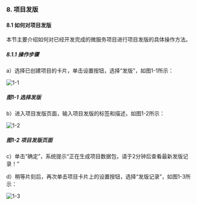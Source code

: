 ### 8. 项目发版

#### 8.1 如何对项目发版

本节主要介绍如何对已经开发完成的微服务项目进行项目发版的具体操作方法。

##### 8.1.1 操作步骤

a）选择已创建项目的卡片，单击设置按钮，选择“发版”，如图1-1所示：

![1-1](https://www.feisuanyz.com/fsimage/ks-image/ks_3-1_img.png)

##### 图1-1 选择发版

b）进入项目发版页面，输入项目发版的标签和描述，如图1-2所示：

![1-2](https://www.feisuanyz.com/fsimage/ks-image/ks_3-2_img.png)

##### 图1-2 项目发版页面

c）单击“确定”，系统提示“正在生成项目数据包，请于2分钟后查看最新发版记录！”

d）稍等片刻后，再次单击项目卡片上的设置按钮，选择“发版记录”，如图1-3所示：

![1-3](https://www.feisuanyz.com/fsimage/ks-image/ks_3-3_img.png)
